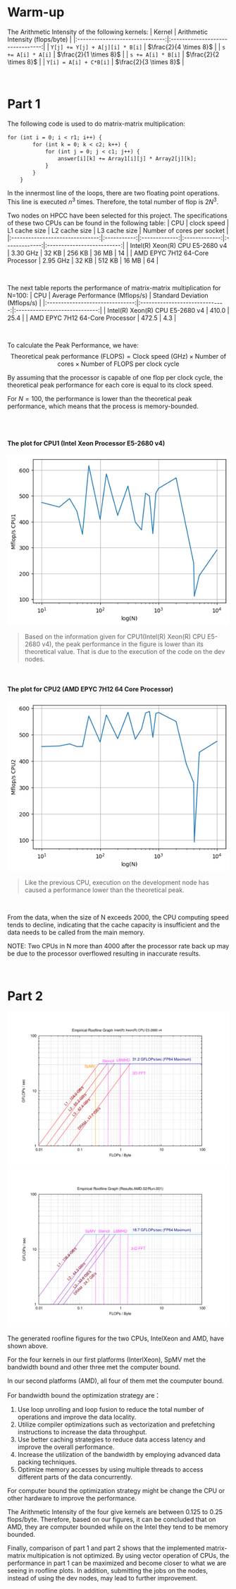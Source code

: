 # Warm-up
The Arithmetic Intensity of the following kernels:
| Kernel                          | Arithmetic Intensity (flops/byte) |
|:-------------------------------:|:--------------------------------:|
| `Y[j] += Y[j] + A[j][i] * B[i]` | $\frac{2}{4 \times 8}$           |
| `s += A[i] * A[i]`              | $\frac{2}{1 \times 8}$           |
| `s += A[i] * B[i]`              | $\frac{2}{2 \times 8}$           |
| `Y[i] = A[i] + C*B[i]`          | $\frac{2}{3 \times 8}$           |

</br>

# Part 1
The following code is used to do matrix-matrix multiplication:
```
for (int i = 0; i < r1; i++) {
        for (int k = 0; k < c2; k++) {
            for (int j = 0; j < c1; j++) {
                answer[i][k] += Array1[i][j] * Array2[j][k];
            }
        }
    }
```
In the innermost line of the loops, there are two floating point operations. This line is executed $n^3$ times. Therefore, the total number of flop is $2N^3$.

Two nodes on HPCC have been selected for this project. The specifications of these two CPUs can be found in the following table:
| CPU                             | clock speed | L1 cache size | L2 cache size | L3 cache size | Number of cores per socket |
|:-------------------------------:|:-----------:|:-------------:|:-------------:|:-------------:|:--------------------------:|
| Intel(R) Xeon(R) CPU E5-2680 v4 | $3.30$ GHz  | $32$ KB       | $256$ KB      | $36$ MB       | 14                         |
| AMD EPYC 7H12 64-Core Processor | $2.95$ GHz  | $32$ KB       | $512$ KB      | $16$ MB       | 64                         |


</br>

The next table reports the performance of matrix-matrix multiplication for N=100:
| CPU                             | Average Performance (Mflops/s) | Standard Deviation (Mflops/s) |
|:-------------------------------:|:------------------------------:|:-----------------------------:|
| Intel(R) Xeon(R) CPU E5-2680 v4 | $410.0$                        | $25.4$                        |
| AMD EPYC 7H12 64-Core Processor | $472.5$                        | $4.3$                         |

</br>

To calculate the Peak Performance, we have:
$$\text{Theoretical peak performance (FLOPS)} = \text{Clock speed (GHz)} \times \text{Number of cores} \times \text{Number of FLOPS per clock cycle}$$

By assuming that the processor is capable of one flop per clock cycle, the theoretical peak performance for each core is equal to its clock speed.

For $N=100$, the performance is lower than the theoretical peak performance, which means that the process is memory-bounded.


</br>
</br>

#### The plot for CPU1 (Intel Xeon Processor E5-2680 v4)

![alt text](CPU1-Part1.png)

>Based on the information given for CPU1(Intel(R) Xeon(R) CPU E5-2680 v4), the peak performance in the figure is lower than its theoretical value. That is due to the execution of the code on the dev nodes. 

</br>


#### The plot for CPU2 (AMD EPYC 7H12 64 Core Processor)

![alt text](CPU2-Part1.png)

>Like the previous CPU, execution on the development node has caused a performance lower than the theoretical peak.


</br>
    
From the data, when the size of N exceeds 2000, the CPU computing speed tends to decline, indicating that the cache capacity is insufficient and the data needs to be called from the main memory.

NOTE: Two CPUs in N more than 4000 after the processor rate back up may be due to the processor overflowed resulting in inaccurate results.

</br>

# Part 2

![alt text](roofline_Intel.png)
![alt text](roofline_AMD.png)
</br>

The generated roofline figures for the two CPUs, IntelXeon and AMD, have shown above.

For the four kernels in our first platforms (InterlXeon), SpMV met the bandwidth bound and other three met the computer bound.

In our second platforms (AMD), all four of them met the coumputer bound.

For bandwidth bound the optimization strategy are：
1. Use loop unrolling and loop fusion to reduce the total number of operations and improve the data locality.
2. Utilize compiler optimizations such as vectorization and prefetching instructions to increase the data throughput.
3. Use better caching strategies to reduce data access latency and improve the overall performance.
4. Increase the utilization of the bandwidth by employing advanced data packing techniques.
5. Optimize memory accesses by using multiple threads to access different parts of the data concurrently.

For computer bound the optimization strategy might be change the CPU or other hardware to improve the performance.

The Arithmetic Intensity of the four give kernels are between $0.125$ to $0.25$ flops/byte. Therefore, based on our figures, it can be concluded that on AMD, they are computer bounded while on the Intel they tend to be memory bounded.

Finally, comparison of part 1 and part 2 shows that the implemented matrix-matrix multipication is not optimized. By using vector operation of CPUs, the performance in part 1 can be maximized and become closer to what we are seeing in roofline plots. In addition, submitting the jobs on the nodes, instead of using the dev nodes, may lead to further improvement.
